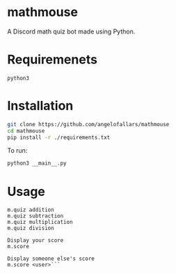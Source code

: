 # mathmouse
A Discord math quiz bot made using Python.

# Requiremenets
`python3`

# Installation

```bash
git clone https://github.com/angelofallars/mathmouse
cd mathmouse
pip install -r ./requirements.txt
```

To run:

```bash
python3 __main__.py
```

# Usage

```Available quizzes:
m.quiz addition
m.quiz subtraction
m.quiz multiplication
m.quiz division

Display your score
m.score

Display someone else's score
m.score <user>```
